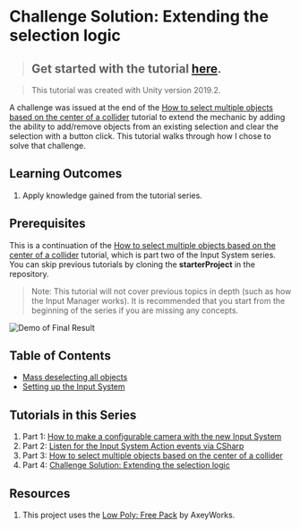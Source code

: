  # Challenge Solution: Extending the selection logic

 > ## Get started with the tutorial [here](https://yecats.github.io/2019/12/10/Challenge-extending-the-selection-logic.html).

 > This tutorial was created with Unity version 2019.2. 

A challenge was issued at the end of the [How to select multiple objects based on the center of a collider](https://yecats.github.io/2019/10/26/Select-multiple-objects-based-on-mid-point-of-collider.html) tutorial to extend the mechanic by adding the ability to add/remove objects from an existing selection and clear the selection with a button click. This tutorial walks through how I chose to solve that challenge.

## Learning Outcomes

1. Apply knowledge gained from the tutorial series.

## Prerequisites
This is a continuation of the [How to select multiple objects based on the center of a collider](https://yecats.github.io/2019/10/26/Select-multiple-objects-based-on-mid-point-of-collider.html) tutorial, which is part two of the Input System series. You can skip previous tutorials by cloning the **starterProject** in the repository.

> Note: This tutorial will not cover previous topics in depth (such as how the Input Manager works). It is recommended that you start from the beginning of the series if you are missing any concepts. 

![Demo of Final Result](https://yecats.github.io/tutorial/challenge-extending-selection-logic/images/final.gif)

## Table of Contents
- [Mass deselecting all objects](https://yecats.github.io/tutorial/challenge-extending-selection-logic/pt-1-mass-deselecting-all-objects.html)
- [Setting up the Input System](https://yecats.github.io/tutorial/challenge-extending-selection-logic/pt-2-add-party-members.html)

## Tutorials in this Series
1. Part 1: [How to make a configurable camera with the new Input System](https://yecats.github.io/2019/10/17/How-to-make-a-configurable-camera-with-the-new-Input-System.html)
2. Part 2: [Listen for the Input System Action events via CSharp](https://yecats.github.io/2019/10/19/Listen-for-the-Input-System-Action-events-via-CSharp.html)
3. Part 3: [How to select multiple objects based on the center of a collider](https://yecats.github.io/2019/10/26/Select-multiple-objects-based-on-mid-point-of-collider.html)
4. Part 4:  [Challenge Solution: Extending the selection logic](https://yecats.github.io/2019/12/10/Challenge-extending-the-selection-logic.html)

## Resources
1. This project uses the [Low Poly: Free Pack](https://www.assetstore.unity3d.com/en/#!/content/58821) by AxeyWorks.
